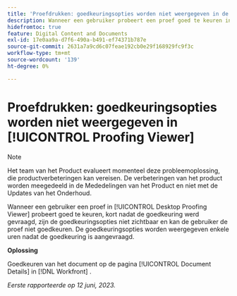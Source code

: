 ```yaml
---
title: 'Proefdrukken: goedkeuringsopties worden niet weergegeven in de proefdrukweergave'
description: Wanneer een gebruiker probeert een proef goed te keuren in de Desktop Proofing Viewer, kort nadat de goedkeuring is aangevraagd, zijn de goedkeuringsopties niet zichtbaar en kan de gebruiker de proef niet goedkeuren. De goedkeuringsopties worden weergegeven enkele uren nadat de goedkeuring is aangevraagd.
hidefromtoc: true
feature: Digital Content and Documents
exl-id: 17e0aa9a-d7f6-490a-b491-ef74371b787e
source-git-commit: 2631a7a9cd6c07feae192cb0e29f168929fc9f3c
workflow-type: tm+mt
source-wordcount: '139'
ht-degree: 0%

---
```


# Proefdrukken: goedkeuringsopties worden niet weergegeven in [!UICONTROL Proofing Viewer]

>[!NOTE]
>
>Het team van het Product evalueert momenteel deze probleemoplossing, die productverbeteringen kan vereisen. De verbeteringen van het product worden meegedeeld in de Mededelingen van het Product en niet met de Updates van het Onderhoud.

Wanneer een gebruiker een proef in [!UICONTROL Desktop Proofing Viewer] probeert goed te keuren, kort nadat de goedkeuring werd gevraagd, zijn de goedkeuringsopties niet zichtbaar en kan de gebruiker de proef niet goedkeuren. De goedkeuringsopties worden weergegeven enkele uren nadat de goedkeuring is aangevraagd.

**Oplossing**

Goedkeuren van het document op de pagina [!UICONTROL Document Details] in [!DNL Workfront] .

_Eerste rapporteerde op 12 juni, 2023._
